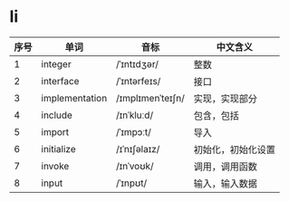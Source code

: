 # Ii

| 序号 | 单词             | 音标               | 中文含义      |
|----|----------------|------------------|-----------|
| 1  | integer        | /ˈɪntɪdʒər/      | 整数        |
| 2  | interface      | /ˈɪntərfeɪs/     | 接口        |
| 3  | implementation | /ɪmplɪmenˈteɪʃn/ | 实现，实现部分   |
| 4  | include        | /ɪnˈkluːd/       | 包含，包括     |
| 5  | import         | /ˈɪmpɔːt/        | 导入        |
| 6  | initialize     | /ɪˈnɪʃəlaɪz/     | 初始化，初始化设置 |
| 7  | invoke         | /ɪnˈvoʊk/        | 调用，调用函数   |
| 8  | input          | /ˈɪnpʊt/         | 输入，输入数据   |
